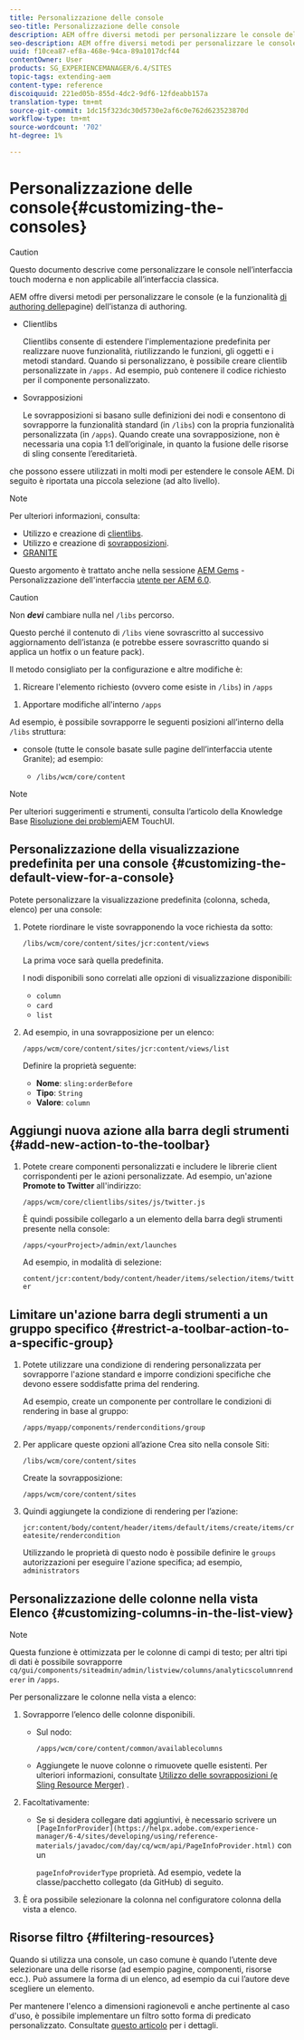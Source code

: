 ```yaml
---
title: Personalizzazione delle console
seo-title: Personalizzazione delle console
description: AEM offre diversi metodi per personalizzare le console dell’istanza di authoring
seo-description: AEM offre diversi metodi per personalizzare le console dell’istanza di authoring
uuid: f10cea87-ef8a-468e-94ca-89a1017dcf44
contentOwner: User
products: SG_EXPERIENCEMANAGER/6.4/SITES
topic-tags: extending-aem
content-type: reference
discoiquuid: 221ed05b-855d-4dc2-9df6-12fdeabb157a
translation-type: tm+mt
source-git-commit: 1dc15f323dc30d5730e2af6c0e762d623523870d
workflow-type: tm+mt
source-wordcount: '702'
ht-degree: 1%

---
```



# Personalizzazione delle console{#customizing-the-consoles}

>[!CAUTION]
>
>Questo documento descrive come personalizzare le console nell’interfaccia touch moderna e non applicabile all’interfaccia classica.

AEM offre diversi metodi per personalizzare le console (e la funzionalità [di authoring delle](/help/sites-developing/customizing-page-authoring-touch.md)pagine) dell’istanza di authoring.

* Clientlibs

   Clientlibs consente di estendere l&#39;implementazione predefinita per realizzare nuove funzionalità, riutilizzando le funzioni, gli oggetti e i metodi standard. Quando si personalizzano, è possibile creare clientlib personalizzate in `/apps.` Ad esempio, può contenere il codice richiesto per il componente personalizzato.

* Sovrapposizioni

   Le sovrapposizioni si basano sulle definizioni dei nodi e consentono di sovrapporre la funzionalità standard (in `/libs`) con la propria funzionalità personalizzata (in `/apps`). Quando create una sovrapposizione, non è necessaria una copia 1:1 dell’originale, in quanto la fusione delle risorse di sling consente l’ereditarietà.

che possono essere utilizzati in molti modi per estendere le console AEM. Di seguito è riportata una piccola selezione (ad alto livello).

>[!NOTE]
>
>Per ulteriori informazioni, consulta:
>
>* Utilizzo e creazione di [clientlibs](/help/sites-developing/clientlibs.md).
>* Utilizzo e creazione di [sovrapposizioni](/help/sites-developing/overlays.md).
>* [GRANITE](https://helpx.adobe.com/experience-manager/6-4/sites/developing/using/reference-materials/granite-ui/api/index.html)

>
>
Questo argomento è trattato anche nella sessione [AEM Gems](https://docs.adobe.com/content/ddc/en/gems.html) - Personalizzazione dell&#39;interfaccia [utente per AEM 6.0](https://docs.adobe.com/content/ddc/en/gems/user-interface-customization-for-aem-6.html).

>[!CAUTION]
>
>Non ***devi*** cambiare nulla nel `/libs` percorso.
>
>Questo perché il contenuto di `/libs` viene sovrascritto al successivo aggiornamento dell’istanza (e potrebbe essere sovrascritto quando si applica un hotfix o un feature pack).
>
>Il metodo consigliato per la configurazione e altre modifiche è:
>
>1. Ricreare l&#39;elemento richiesto (ovvero come esiste in `/libs`) in `/apps`
   >
   >
1. Apportare modifiche all&#39;interno `/apps`

>



Ad esempio, è possibile sovrapporre le seguenti posizioni all’interno della `/libs` struttura:

* console (tutte le console basate sulle pagine dell’interfaccia utente Granite); ad esempio:

   * `/libs/wcm/core/content`

<!-- Needs a review by Engineering -->
<!--
* secondary (inner) rails; for example:

    * `/libs/wcm/core/content/search`

* toolbar(s) (dependent on console; for example sites):

    * default 

      `/libs/wcm/core/content/sites/jcr:content/body/content/header/items/default`

    * selection mode

      `/libs/wcm/core/content/sites/jcr:content/body/content/header/items/selection`

* help menu options (dependent on console; for example sites):

    * `/libs/wcm/core/content/sites/jcr:content/body/help`

* information shown on the card view (dependent on console; for example sites):

    * `/libs/wcm/core/content/sites/jcr:content/body/content/content/items/childpages`

-->
>[!NOTE]
>
>Per ulteriori suggerimenti e strumenti, consulta l’articolo della Knowledge Base [Risoluzione dei problemi](https://helpx.adobe.com/experience-manager/kb/troubleshooting-aem-touchui-issues.html)AEM TouchUI.

<!-- Needs a review by Engineering -->
<!--
## Code Samples {#code-samples}

Various packages have been made available on Github. These provide code samples related to the tasks covered on this page.

### aem-admin-extension-new-console {#aem-admin-extension-new-console}

`aem-admin-extension-new-console` is a sample package showing how to [create a new AEM 6 console](#create-a-custom-console). This package provides a UI for managing [Launches](/help/sites-authoring/launches.md) and adds a link in the navigation:

CODE ON GITHUB

You can find the code of this page on GitHub

* [Open aem-admin-extension-new-console project on GitHub](https://github.com/Adobe-Marketing-Cloud/aem-admin-extension-new-console)
* Download the project as [a ZIP file](https://github.com/Adobe-Marketing-Cloud/aem-admin-extension-new-console/archive/master.zip)

### aem-admin-extension-customize-sites {#aem-admin-extension-customize-sites}

`aem-admin-extension-customize-sites` is a sample package showing how to customize an existing AEM 6 admin console. This package provides updates to Sites administration:

CODE ON GITHUB

You can find the code of this page on GitHub

* [Open aem-admin-extension-customize-sites project on GitHub](https://github.com/Adobe-Marketing-Cloud/aem-admin-extension-customize-sites)
* Download the project as [a ZIP file](https://github.com/Adobe-Marketing-Cloud/aem-admin-extension-customize-sites/archive/master.zip)
-->

<!-- Needs a review by Engineering -->
<!--
## Create a Custom Console {#create-a-custom-console}

1. You can create a custom console with related actions; for example, Launches at the top level (below Sites):

   This involves:

    * creating the root space definition of your new console ``; for example:

        * `/apps/<yourProject>/admin/ext/launches`

    * this can contain (according to requirements):

        * the corresponding [clientlibs](/help/sites-developing/clientlibs.md) for custom actions and `less`/ `css` definitions

            * `/apps/<yourProject>/admin/ext/launches/clientlibs`

        * components that need to be redefined/adjusted; for example, the breadcrumbs, datasource and the launch

            * `/apps/<yourProject>/admin/ext/launches/components`

        * the Granite UI page resource:

            * `/apps/<yourProject>/admin/ext/launches/content/jcr:content`

              property: `sling:resourceType`

        * the page definition of the console

            * `/apps/<yourProject>/admin/ext/launches/content/jcr:content/head`
            * `/apps/<yourProject>/admin/ext/launches/content/jcr:content/body`

   ![chlimage_1-236](assets/chlimage_1-236.png)

   To use the new console (for example in the [rail for navigation](#add-new-navigation-option-to-rail)) an ID is used, so that it can be explicitly referenced. The ID is used to connect the console and its navigation definition. The ID is defined in the `rail` node of the page; for example, for the Sites console:

    * the rail node is: 

      `/libs/wcm/core/content/sites/jcr:content/body/rail`

        * here the `currentId` property is defined: 

          `currentId` = `cq-sites`

   For the Launches console example:

    * the node is:

        * `/apps/<yourProject>/admin/ext/launches/content/jcr:content/body/rail`

    * with the following properties:

        * `currentId` = `cq-launches`
        * `sling:resourceType` = `granite/ui/components/endor/navcolumns`
        * `srcPath` = `cq/core/content/nav`
-->

## Personalizzazione della visualizzazione predefinita per una console {#customizing-the-default-view-for-a-console}

Potete personalizzare la visualizzazione predefinita (colonna, scheda, elenco) per una console:

1. Potete riordinare le viste sovrapponendo la voce richiesta da sotto:

   `/libs/wcm/core/content/sites/jcr:content/views`

   La prima voce sarà quella predefinita.

   I nodi disponibili sono correlati alle opzioni di visualizzazione disponibili:

   * `column`
   * `card`
   * `list`

1. Ad esempio, in una sovrapposizione per un elenco:

   `/apps/wcm/core/content/sites/jcr:content/views/list`

   Definire la proprietà seguente:

   * **Nome**: `sling:orderBefore`
   * **Tipo**: `String`
   * **Valore**: `column`

<!-- Needs a review by Engineering -->
<!--
`aem-admin-extension-customize-sites` is a sample package showing how to customize an existing AEM 6 admin console. This package provides updates to Sites administration:

CODE ON GITHUB

You can find the code of this page on GitHub

* [Open aem-admin-extension-customize-sites project on GitHub](https://github.com/Adobe-Marketing-Cloud/aem-admin-extension-customize-sites)
* Download the project as [a ZIP file](https://github.com/Adobe-Marketing-Cloud/aem-admin-extension-customize-sites/archive/master.zip)
-->

<!-- Needs a review by Engineering -->
<!--
### Add New Navigation Option to Rail {#add-new-navigation-option-to-rail}

1. You can add a navigation entry in the rail (for example, a [custom console](#create-a-custom-console) such as Launches).

   To do this, you create an overlay of:

   `/libs/cq/core/content/nav`

   In the `/apps` overlay:

   `/apps/cq/core/content/nav`

   Create the new nodes and properties:

   ![chlimage_1-237](assets/chlimage_1-237.png)

    * Extend navigation:

        * `/apps/cq/core/content/nav/launches`

    * Specify location in the tree:

        * property: `sling:orderBefore`

    * To create the connection, the `id` property references (i.e. must be the same as) the `currentID` property [for the appropriate console](#create-a-custom-console):

        * property: `id`
        * value: same as for your console (e.g. `cq-launches`) 

          for example: the same value as the `currentId` property on:

          `/apps/<yourProject>/admin/ext/launches/content/jcr:content/body/rail`
-->

## Aggiungi nuova azione alla barra degli strumenti {#add-new-action-to-the-toolbar}

1. Potete creare componenti personalizzati e includere le librerie client corrispondenti per le azioni personalizzate. Ad esempio, un&#39;azione **Promote to Twitter** all&#39;indirizzo:

   `/apps/wcm/core/clientlibs/sites/js/twitter.js`

   È quindi possibile collegarlo a un elemento della barra degli strumenti presente nella console:

   `/apps/<yourProject>/admin/ext/launches`

   Ad esempio, in modalità di selezione:

   `content/jcr:content/body/content/header/items/selection/items/twitter`

## Limitare un&#39;azione barra degli strumenti a un gruppo specifico {#restrict-a-toolbar-action-to-a-specific-group}

1. Potete utilizzare una condizione di rendering personalizzata per sovrapporre l&#39;azione standard e imporre condizioni specifiche che devono essere soddisfatte prima del rendering.

   Ad esempio, create un componente per controllare le condizioni di rendering in base al gruppo:

   `/apps/myapp/components/renderconditions/group`

1. Per applicare queste opzioni all’azione Crea sito nella console Siti:

   `/libs/wcm/core/content/sites`

   Create la sovrapposizione:

   `/apps/wcm/core/content/sites`

1. Quindi aggiungete la condizione di rendering per l’azione:

   `jcr:content/body/content/header/items/default/items/create/items/createsite/rendercondition`

   Utilizzando le proprietà di questo nodo è possibile definire le `groups` autorizzazioni per eseguire l&#39;azione specifica; ad esempio, `administrators`

<!-- Needs a review by Engineering -->
<!--
## Remove Access to Navigation Option on Rail {#remove-access-to-navigation-option-on-rail}

1. You can rename a navigation entry in the rail by overlaying the required entry from under:

   `/libs/cq/core/content/nav`

   The nodes available correlate to the navigation options in the rail:

    * `projects`
    * `sites`
    * `assets`
    * `apps`
    * `forms`
    * `screens`
    * `personalization`
    * `commerce`
    * `tools`
    * `communities`

1. For example, on a overlay at:

   `/apps/cq/core/content/nav/sites`

   Define the following property:

    * **Name**: `sling:hideResource`
    * **Type**: `String` 
    * **Value**: `true`

`aem-admin-extension-customize-sites` is a sample package showing how to customize an existing AEM 6 admin console. This package provides updates to Sites administration:

CODE ON GITHUB

You can find the code of this page on GitHub

* [Open aem-admin-extension-new-console project on GitHub](https://github.com/Adobe-Marketing-Cloud/aem-admin-extension-new-console)
* Download the project as [a ZIP file](https://github.com/Adobe-Marketing-Cloud/aem-admin-extension-new-console/archive/master.zip)
-->

<!-- Needs a review by Engineering -->
<!--
## Restrict Access to Navigation Option on Rail {#restrict-access-to-navigation-option-on-rail}

You can restrict access to a navigation option using ACLs:

1. Open the [user and/or group management](/help/sites-administering/security.md) and select the user/group you want to restrict access for.

   >[!NOTE]
   >
   >Avoid assigning/restricting permissions on a user-by-user basis. It is [recommended to use groups](/help/sites-administering/security.md#best-practices).

1. Remove access [permissions](/help/sites-administering/security.md#permissions) to the appropriate node(s) under `/libs/cq/core/content/nav/sites`. These correlate to the navigation options in the rail:

    * `projects`
    * `sites`
    * `assets`
    * `apps`
    * `forms`
    * `screens`
    * `personalization`
    * `commerce`
    * `tools`
    * `communities`
-->

## Personalizzazione delle colonne nella vista Elenco {#customizing-columns-in-the-list-view}

>[!NOTE]
>
>Questa funzione è ottimizzata per le colonne di campi di testo; per altri tipi di dati è possibile sovrapporre `cq/gui/components/siteadmin/admin/listview/columns/analyticscolumnrenderer` in `/apps`.

<!-- Needs a review by Engineering -->
<!--
CODE ON GITHUB

You can find the code of this page on GitHub

* [Open aem-sites-extension-listview-columns project on GitHub](https://github.com/Adobe-Marketing-Cloud/aem-sites-extension-listview-columns)
* Download the project as [a ZIP file](https://github.com/Adobe-Marketing-Cloud/aem-sites-extension-listview-columns/archive/master.zip)
-->

Per personalizzare le colonne nella vista a elenco:

1. Sovrapporre l’elenco delle colonne disponibili.

   * Sul nodo:

      `/apps/wcm/core/content/common/availablecolumns`

   * Aggiungete le nuove colonne o rimuovete quelle esistenti.
   Per ulteriori informazioni, consultate [Utilizzo delle sovrapposizioni (e Sling Resource Merger)](/help/sites-developing/overlays.md) .

1. Facoltativamente:

   * Se si desidera collegare dati aggiuntivi, è necessario scrivere un ` [PageInforProvider](https://helpx.adobe.com/experience-manager/6-4/sites/developing/using/reference-materials/javadoc/com/day/cq/wcm/api/PageInfoProvider.html)` con un

      `pageInfoProviderType` proprietà.
   Ad esempio, vedete la classe/pacchetto collegato (da GitHub) di seguito.

1. È ora possibile selezionare la colonna nel configuratore colonna della vista a elenco.

## Risorse filtro {#filtering-resources}

Quando si utilizza una console, un caso comune è quando l’utente deve selezionare una delle risorse (ad esempio pagine, componenti, risorse ecc.). Può assumere la forma di un elenco, ad esempio da cui l’autore deve scegliere un elemento.

Per mantenere l&#39;elenco a dimensioni ragionevoli e anche pertinente al caso d&#39;uso, è possibile implementare un filtro sotto forma di predicato personalizzato. Consultate [questo articolo](/help/sites-developing/customizing-page-authoring-touch.md#filtering-resources) per i dettagli.
